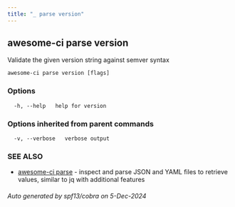 ```yaml
---
title: "_ parse version"
---
```

## awesome-ci parse version

Validate the given version string against semver syntax

```
awesome-ci parse version [flags]
```

### Options

```
  -h, --help   help for version
```

### Options inherited from parent commands

```
  -v, --verbose   verbose output
```

### SEE ALSO

* [awesome-ci parse](./awesome-ci_parse)	 - inspect and parse JSON and YAML files to retrieve values, similar to jq with additional features

###### Auto generated by spf13/cobra on 5-Dec-2024

